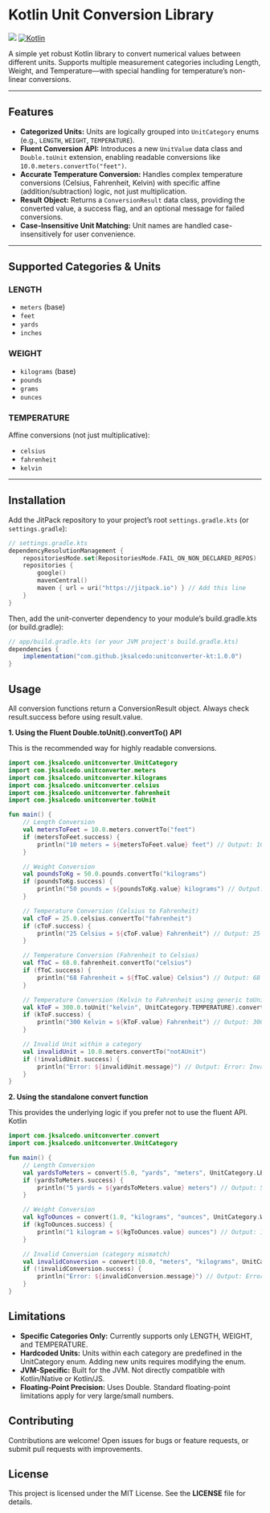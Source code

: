 # Kotlin Unit Conversion Library

[![](https://jitpack.io/v/jksalcedo/unitconverter-kt.svg)](https://jitpack.io/#jksalcedo/unitconverter-kt) [![Kotlin](https://img.shields.io/badge/Kotlin-2.1.21-blue.svg?logo=kotlin)](https://kotlinlang.org/) 

A simple yet robust Kotlin library to convert numerical values between different units. Supports multiple measurement categories including Length, Weight, and Temperature—with special handling for temperature’s non-linear conversions.

---

## Features

- **Categorized Units:** Units are logically grouped into `UnitCategory` enums (e.g., `LENGTH`, `WEIGHT`, `TEMPERATURE`).
- **Fluent Conversion API:** Introduces a new `UnitValue` data class and `Double.toUnit` extension, enabling readable conversions like `10.0.meters.convertTo("feet")`.
- **Accurate Temperature Conversion:** Handles complex temperature conversions (Celsius, Fahrenheit, Kelvin) with specific affine (addition/subtraction) logic, not just multiplication.
- **Result Object:** Returns a `ConversionResult` data class, providing the converted value, a success flag, and an optional message for failed conversions.
- **Case-Insensitive Unit Matching:** Unit names are handled case-insensitively for user convenience.

---

## Supported Categories & Units

### LENGTH

- `meters` (base)
- `feet`
- `yards`
- `inches`

### WEIGHT

- `kilograms` (base)
- `pounds`
- `grams`
- `ounces`

### TEMPERATURE

Affine conversions (not just multiplicative):

- `celsius`
- `fahrenheit`
- `kelvin`

---

## Installation

Add the JitPack repository to your project’s root `settings.gradle.kts` (or `settings.gradle`):

```kotlin
// settings.gradle.kts
dependencyResolutionManagement {
    repositoriesMode.set(RepositoriesMode.FAIL_ON_NON_DECLARED_REPOS)
    repositories {
        google()
        mavenCentral()
        maven { url = uri("https://jitpack.io") } // Add this line
    }
}
```

Then, add the unit-converter dependency to your module’s build.gradle.kts (or build.gradle):
```groovy
// app/build.gradle.kts (or your JVM project's build.gradle.kts)
dependencies {
    implementation("com.github.jksalcedo:unitconverter-kt:1.0.0")
}
```

## Usage

All conversion functions return a ConversionResult object. Always check result.success before using result.value.

**1. Using the Fluent Double.toUnit().convertTo() API**

This is the recommended way for highly readable conversions.
```kotlin
import com.jksalcedo.unitconverter.UnitCategory
import com.jksalcedo.unitconverter.meters
import com.jksalcedo.unitconverter.kilograms
import com.jksalcedo.unitconverter.celsius
import com.jksalcedo.unitconverter.fahrenheit
import com.jksalcedo.unitconverter.toUnit

fun main() {
    // Length Conversion
    val metersToFeet = 10.0.meters.convertTo("feet")
    if (metersToFeet.success) {
        println("10 meters = ${metersToFeet.value} feet") // Output: 10 meters = 32.8084 feet
    }

    // Weight Conversion
    val poundsToKg = 50.0.pounds.convertTo("kilograms")
    if (poundsToKg.success) {
        println("50 pounds = ${poundsToKg.value} kilograms") // Output: 50 pounds = 22.6796 kilograms
    }

    // Temperature Conversion (Celsius to Fahrenheit)
    val cToF = 25.0.celsius.convertTo("fahrenheit")
    if (cToF.success) {
        println("25 Celsius = ${cToF.value} Fahrenheit") // Output: 25 Celsius = 77.0 Fahrenheit
    }

    // Temperature Conversion (Fahrenheit to Celsius)
    val fToC = 68.0.fahrenheit.convertTo("celsius")
    if (fToC.success) {
        println("68 Fahrenheit = ${fToC.value} Celsius") // Output: 68 Fahrenheit = 20.0 Celsius
    }

    // Temperature Conversion (Kelvin to Fahrenheit using generic toUnit)
    val kToF = 300.0.toUnit("kelvin", UnitCategory.TEMPERATURE).convertTo("fahrenheit")
    if (kToF.success) {
        println("300 Kelvin = ${kToF.value} Fahrenheit") // Output: 300 Kelvin = 80.33 Fahrenheit
    }

    // Invalid Unit within a category
    val invalidUnit = 10.0.meters.convertTo("notAUnit")
    if (!invalidUnit.success) {
        println("Error: ${invalidUnit.message}") // Output: Error: Invalid unit conversion: meters to notAUnit in LENGTH
    }
}
```

**2. Using the standalone convert function**

This provides the underlying logic if you prefer not to use the fluent API.
Kotlin

```kotlin
import com.jksalcedo.unitconverter.convert
import com.jksalcedo.unitconverter.UnitCategory

fun main() {
    // Length Conversion
    val yardsToMeters = convert(5.0, "yards", "meters", UnitCategory.LENGTH)
    if (yardsToMeters.success) {
        println("5 yards = ${yardsToMeters.value} meters") // Output: 5 yards = 4.572 meters
    }

    // Weight Conversion
    val kgToOunces = convert(1.0, "kilograms", "ounces", UnitCategory.WEIGHT)
    if (kgToOunces.success) {
        println("1 kilogram = ${kgToOunces.value} ounces") // Output: 1 kilogram = 35.274 ounces
    }

    // Invalid Conversion (category mismatch)
    val invalidConversion = convert(10.0, "meters", "kilograms", UnitCategory.LENGTH)
    if (!invalidConversion.success) {
        println("Error: ${invalidConversion.message}") // Output: Error: Invalid unit conversion: meters to kilograms in LENGTH
    }
}
```

## Limitations

- **Specific Categories Only:** Currently supports only LENGTH, WEIGHT, and TEMPERATURE.
- **Hardcoded Units:** Units within each category are predefined in the UnitCategory enum. Adding new units requires modifying the enum.
- **JVM-Specific:** Built for the JVM. Not directly compatible with Kotlin/Native or Kotlin/JS.
- **Floating-Point Precision:** Uses Double. Standard floating-point limitations apply for very large/small numbers.

## Contributing

Contributions are welcome! Open issues for bugs or feature requests, or submit pull requests with improvements.

## License

This project is licensed under the MIT License. See the **LICENSE** file for details.
